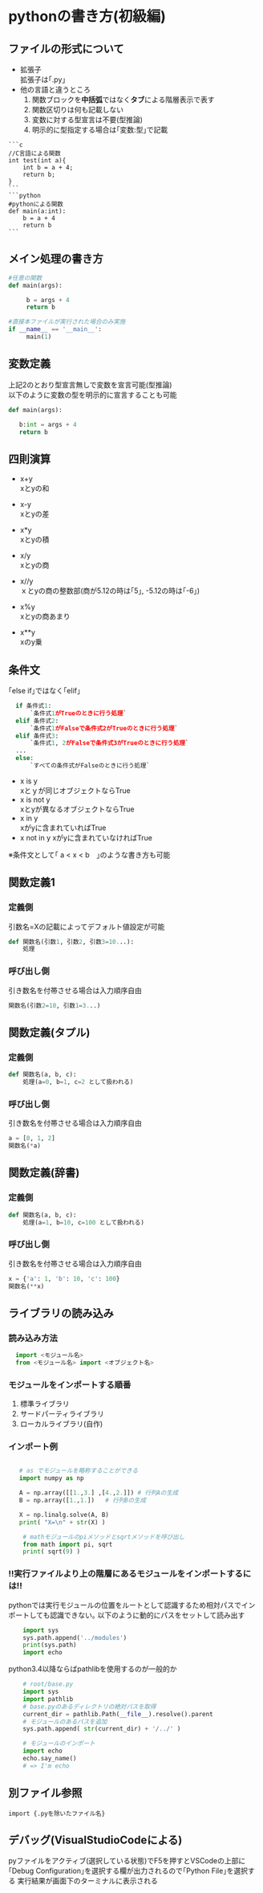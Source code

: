    
# pythonの書き方(初級編)
         
## ファイルの形式について  
   + 拡張子  
     拡張子は｢.py｣  
   + 他の言語と違うところ
     1. 関数ブロックを**中括弧**ではなく**タブ**による階層表示で表す
     2. 関数区切りは何も記載しない
     3. 変数に対する型宣言は不要(型推論)
     4. 明示的に型指定する場合は｢変数:型｣で記載

    ```c
    //C言語による関数
    int test(int a){
        int b = a + 4;
        return b;
    }
    ```
    ```python
    #pythonによる関数
    def main(a:int):
        b = a + 4
        return b
    ```

## メイン処理の書き方  
   ```python
   #任意の関数
   def main(args):

        b = args + 4
        return b
   ```
   ```python
   #直接本ファイルが実行された場合のみ実施
   if __name__ == '__main__':
        main(1)
   ```

## 変数定義  
   上記2のとおり型宣言無しで変数を宣言可能(型推論)  
   以下のように変数の型を明示的に宣言することも可能
   ```python
   def main(args):

      b:int = args + 4
      return b
   ```
   
## 四則演算
   
   + x+y  
     xとyの和

   + x-y  
     xとyの差

   + x*y  
     xとyの積

   + x/y  
     xとyの商

   + x//y  
     ｘとyの商の整数部(商が5.12の時は｢5｣, -5.12の時は｢-6｣)

   + x%y  
     xとyの商あまり

   + x**y  
     xのy乗
  

## 条件文  
   
  ｢else if｣ではなく｢elif｣

  ```python
    if 条件式1:
        `条件式1がTrueのときに行う処理`
    elif 条件式2:
        `条件式1がFalseで条件式2がTrueのときに行う処理`
    elif 条件式3:
        `条件式1, 2がFalseで条件式3がTrueのときに行う処理`
    ...
    else:
        `すべての条件式がFalseのときに行う処理`
  ```
  + x is y  
    xとｙが同じオブジェクトならTrue
  + x is not y  
    xとyが異なるオブジェクトならTrue 
  + x in y  
    xがyに含まれていればTrue 
  + x not in y
    xがyに含まれていなければTrue 

  ※条件文として｢ a < x < b　｣のような書き方も可能


## 関数定義1  

### 定義側

  引数名=Xの記載によってデフォルト値設定が可能
  ```python
  def 関数名(引数1, 引数2, 引数3=10...):
      処理
  ```



### 呼び出し側
  引き数名を付帯させる場合は入力順序自由
  ```python
  関数名(引数2=10, 引数1=3...)
  ```
   

## 関数定義(タプル)

### 定義側
  ```python
  def 関数名(a, b, c):
      処理(a=0, b=1, c=2 として扱われる)
  ```

### 呼び出し側
  引き数名を付帯させる場合は入力順序自由
  ```python
  a = [0, 1, 2]
  関数名(*a)
  ```

## 関数定義(辞書)

### 定義側
  ```python
  def 関数名(a, b, c):
      処理(a=1, b=10, c=100 として扱われる)
  ```

### 呼び出し側
  引き数名を付帯させる場合は入力順序自由
  ```python
  x = {'a': 1, 'b': 10, 'c': 100}
  関数名(**x)
  ```

## ライブラリの読み込み  

### 読み込み方法
```python
  import <モジュール名> 
  from <モジュール名> import <オブジェクト名>
```


### モジュールをインポートする順番

  1. 標準ライブラリ
  2. サードパーティライブラリ
  3. ローカルライブラリ(自作)

### インポート例   
   ```python

      # as でモジュールを略称することができる
      import numpy as np

      A = np.array([[1.,3.] ,[4.,2.]]) # 行列Aの生成
      B = np.array([1.,1.])   # 行列Bの生成

      X = np.linalg.solve(A, B)
      print( "X=\n" + str(X) )

   ```

  ```python
      # mathモジュールのpiメソッドとsqrtメソッドを呼び出し
      from math import pi, sqrt
      print( sqrt(9) )

   ```

  ### !!実行ファイルより上の階層にあるモジュールをインポートするには!!

  pythonでは実行モジュールの位置をルートとして認識するため相対パスでインポートしても認識できない｡ 
  以下のように動的にパスをセットして読み出す  

  ```python
      import sys
      sys.path.append('../modules')
      print(sys.path)
      import echo

  ```

  python3.4以降ならばpathlibを使用するのが一般的か
  ```python
      # root/base.py
      import sys
      import pathlib
      # base.pyのあるディレクトリの絶対パスを取得
      current_dir = pathlib.Path(__file__).resolve().parent
      # モジュールのあるパスを追加
      sys.path.append( str(current_dir) + '/../' )

      # モジュールのインポート
      import echo
      echo.say_name()
      # => I'm echo

  ```


## 別ファイル参照

``import {.pyを除いたファイル名}``

     
##  デバッグ(VisualStudioCodeによる)

pyファイルをアクティブ(選択している状態)でF5を押すとVSCodeの上部に｢Debug Configuration｣を選択する欄が出力されるので｢Python File｣を選択する
実行結果が画面下のターミナルに表示される